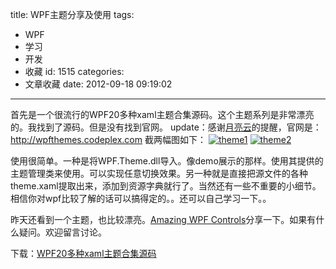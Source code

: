 title: WPF主题分享及使用
tags:
  - WPF
  - 学习
  - 开发
  - 收藏
id: 1515
categories:
  - 文章收藏
date: 2012-09-18 09:19:02
---

首先是一个很流行的WPF20多种xaml主题合集源码。这个主题系列是非常漂亮的。我找到了源码。但是没有找到官网。
update：感谢[月亮云](http://luacloud.com/)的提醒，官网是：http://wpfthemes.codeplex.com
截两幅图如下：
[![](/images/58b8894bc549351c298072c998486b597d88cf6c.png "theme1")](http://leaverimage.b0.upaiyun.com/27351_o.png)
[![](/images/b0597e4db9818945c1cf69a8be46725f1c45213f.jpg "theme2")](http://leaverimage.b0.upaiyun.com/27352_o.jpg)

使用很简单。一种是将WPF.Theme.dll导入。像demo展示的那样。使用其提供的主题管理类来使用。可以实现任意切换效果。另一种就是直接把源文件的各种theme.xaml提取出来，添加到资源字典就行了。当然还有一些不重要的小细节。相信你对wpf比较了解的话可以搞得定的。。还可以自己学习一下。。

昨天还看到一个主题，也比较漂亮。[Amazing WPF Controls](http://amazingwpfcontrols.codeplex.com/)分享一下。如果有什么疑问。欢迎留言讨论。

下载：[WPF20多种xaml主题合集源码](http://pan.baidu.com/share/link?shareid=55959&uk=1493685990)